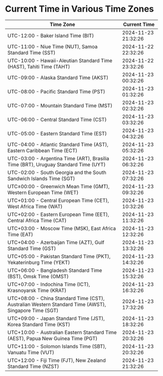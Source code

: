 # Current Time in Various Time Zones

| Time Zone | Current Time |
|-----------|--------------|
| UTC-12:00 - Baker Island Time (BIT) | 2024-11-23 21:32:26 |
| UTC-11:00 - Niue Time (NUT), Samoa Standard Time (SST) | 2024-11-22 22:32:26 |
| UTC-10:00 - Hawaii-Aleutian Standard Time (HAST), Tahiti Time (TAHT) | 2024-11-22 23:32:26 |
| UTC-09:00 - Alaska Standard Time (AKST) | 2024-11-23 00:32:26 |
| UTC-08:00 - Pacific Standard Time (PST) | 2024-11-23 01:32:26 |
| UTC-07:00 - Mountain Standard Time (MST) | 2024-11-23 02:32:26 |
| UTC-06:00 - Central Standard Time (CST) | 2024-11-23 03:32:26 |
| UTC-05:00 - Eastern Standard Time (EST) | 2024-11-23 04:32:26 |
| UTC-04:00 - Atlantic Standard Time (AST), Eastern Caribbean Time (ECT) | 2024-11-23 05:32:26 |
| UTC-03:00 - Argentina Time (ART), Brasília Time (BRT), Uruguay Standard Time (UYT) | 2024-11-23 06:32:26 |
| UTC-02:00 - South Georgia and the South Sandwich Islands Time (SGT) | 2024-11-23 07:32:26 |
| UTC±00:00 - Greenwich Mean Time (GMT), Western European Time (WET) | 2024-11-23 09:32:26 |
| UTC+01:00 - Central European Time (CET), West Africa Time (WAT) | 2024-11-23 10:32:26 |
| UTC+02:00 - Eastern European Time (EET), Central Africa Time (CAT) | 2024-11-23 11:32:26 |
| UTC+03:00 - Moscow Time (MSK), East Africa Time (EAT) | 2024-11-23 12:32:26 |
| UTC+04:00 - Azerbaijan Time (AZT), Gulf Standard Time (GST) | 2024-11-23 13:32:26 |
| UTC+05:00 - Pakistan Standard Time (PKT), Yekaterinburg Time (YEKT) | 2024-11-23 14:32:26 |
| UTC+06:00 - Bangladesh Standard Time (BST), Omsk Time (OMST) | 2024-11-23 15:32:26 |
| UTC+07:00 - Indochina Time (ICT), Krasnoyarsk Time (KRAT) | 2024-11-23 16:32:26 |
| UTC+08:00 - China Standard Time (CST), Australian Western Standard Time (AWST), Singapore Time (SGT) | 2024-11-23 17:32:26 |
| UTC+09:00 - Japan Standard Time (JST), Korea Standard Time (KST) | 2024-11-23 18:32:26 |
| UTC+10:00 - Australian Eastern Standard Time (AEST), Papua New Guinea Time (PGT) | 2024-11-23 20:32:26 |
| UTC+11:00 - Solomon Islands Time (SBT), Vanuatu Time (VUT) | 2024-11-23 20:32:26 |
| UTC+12:00 - Fiji Time (FJT), New Zealand Standard Time (NZST) | 2024-11-23 21:32:26 |
